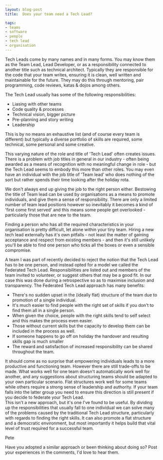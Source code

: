 ```yaml
---
layout: blog-post
title:  Does your team need a Tech Lead?

tags:
- teams
- software
- people
- tech lead
- organisation
---
```


<define the terms>
Tech Leads come by many names and in many forms. You may know them as the Team Lead, Lead Developer, or as a responsibility connected to another title such as technical architect. Typically they are responsible for the code that your team writes, ensuring it is clean, well written and maintainable for the future. They may do this through mentoring, pair programming, code reviews, katas & dojos among others.

The Tech Lead usually has some of the following responsibilities:

* Liasing with other teams
* Code quality & processes
* Technical vision, bigger picture
* Pre-planning and story writing
* Leadership

This is by no means an exhaustive list (and of course every team is different) but typically a diverse portfolio of skills are required, some technical, some personal and some creative. 

<state the problems>
This varying nature of the role and title of 'Tech Lead' often creates issues. There is a problem with job titles in general in our industry - often being awarded as a means of recognition with no meaningful change in role - but the Tech Lead seems to embody this more than other roles. You may even have an individual with the job title of 'Team lead' who does nothing of the sort but rather spends their time looking after the holiday rota.

We don't always end up giving the job to the right person either. Bestowing the title of Team lead can be used by organisations as a means to promote individuals, and give them a sense of responsibility. There are only a limited number of team lead positions however so inevitably it becomes a kind of 'first come first served' and this means some people get overlooked - particularly those that are new to the team.

Finding a person who has all the required characteristics in your organisation is pretty difficult, let alone within your tiny team. Hiring a new tech lead externally has it's own pitfalls - not least the matter of gaining acceptance and respect from existing members - and then it's still unlikely you'll be able to find one person who ticks all the boxes or even a sensible compromise.

<state the solution>
A team I was part of recently decided to reject the notion that the Tech Lead has to be one person, and instead opted for a model we called the Federated Tech Lead. Responsibilities are listed out and members of the team invited to volunteer, or suggest others that may be a good fit. In our case this was done during a retrospective so as to maximise inclusion and transparency.

<state the benfits>
The Federated Tech Lead approach has many benefits:

* There's no sudden upset in the (ideally flat) structure of the team due to promotion of a single individual.
* It's much easier to find people with the right set of skills if you don't to find them all in a single person. 
* When given the choice, people with the right skills tend to self select and this makes the process even easier.
* Those without current skills but the capacity to develop them can be included in the process as well. 
* If someone happens to go off on holiday the handover and resulting skills gap is much smaller
* The reward and satisfaction of increased responsibility can be shared throughout the team.

<state the downsides>
It should come as no surprise that empowering individuals leads to a more productive and functioning team. However there are still trade-offs to be made. What works well for one team doesn't automatically work well for another, and any suggestions about structuring teams should be adapted to your own particular scenario. Flat structures work well for some teams while others require a strong sense of leadership and authority. If your team falls into the latter group you need to ensure this direction is still present if you decide to federate your Tech Lead.

<summary>
This isn't a new approach, but it's one I've found to be useful. By dividing up the responsibilities that usually fall to one individual we can solve many of the problems caused by the traditional Tech Lead structure, particularly with regards to finding the right skills. It can also promote a flat structure and a democratic environment, but most importantly it helps build that vital level of trust required for a successful team.

Pete

Have you adopted a similar approach or been thinking about doing so? Post your experiences in the comments, I'd love to hear them.
